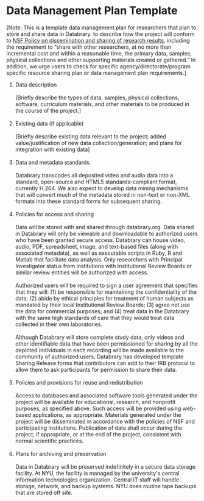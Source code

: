 # Data Management Plan Template 


[Note: This is a template data management plan for researchers that plan to store and share data in Databrary.  to describe how the project will conform to [NSF Policy on dissemination and sharing of research results](http://www.nsf.gov/bfa/dias/policy/dmp.jsp), including the requirement to “share with other researchers, at no more than incremental cost and within a reasonable time, the primary data, samples, physical collections and other supporting materials created or gathered.”  In addition, we urge users to check for specific agency/directorate/program specific resource sharing plan or data management plan requirements.]

1. Data description </br> </br>
[Briefly describe the types of data, samples, physical collections, software, curriculum materials, and other materials to be produced in the course of the project.]</br> </br>
2. Existing data (if applicable)</br> </br>
[Briefly describe existing data relevant to the project; added value/justification of new data collection/generation; and plans for integration with existing data]</br> </br>
3. Data and metadata standards </br> </br>
Databrary transcodes all deposited video and audio data into a standard, open-source and HTML5 standards-compliant format, currently H.264. 
We also expect to develop data mining mechanisms that will convert much of the metadata stored in non-text or non-XML formats into these standard forms for subsequent sharing.</br> </br>
4.	Policies for access and sharing </br> </br>
Data will be stored with and shared through databrary.org. Data shared in Databrary will only be viewable and downloadable to authorized users who have been granted secure access. Databrary can house video, audio, PDF, spreadsheet, image, and text-based files (along with associated metadata), as well as executable scripts in Ruby, R and Matlab that facilitate data analysis. Only researchers with Principal Investigator status from institutions with Institutional Review Boards or similar review entities will be authorized with access. </br> </br>
Authorized users will be required to sign a user agreement that specifies that they will: (1) be responsible for maintaining the confidentiality of the data; (2) abide by ethical principles for treatment of human subjects as mandated by their local Institutional Review Boards; (3) agree not use the data for commercial purposes; and (4) treat data in the Databrary with the same high standards of care that they would treat data collected in their own laboratories.</br> </br>
Although Databrary will store complete study data, only videos and other identifiable data that have been permissioned for sharing by all the depicted individuals in each recording will be made available to the community of authorized users. Databrary has developed template Sharing Release forms that contributors can add to their IRB protocol to allow them to ask participants for permission to share their data. </br> </br>
5.	Policies and provisions for reuse and redistribution</br> </br>
Access to databases and associated software tools generated under the project will be available for educational, research, and nonprofit purposes, as specified above. Such access will be provided using web-based applications, as appropriate. Materials generated under the project will be disseminated in accordance with the policies of NSF and participating institutions. Publication of data shall occur during the project, if appropriate, or at the end of the project, consistent with normal scientific practices.</br> </br>
6.	Plans for archiving and preservation</br> </br>
Data in Databrary will be preserved indefinitely in a secure data storage facility. At NYU, the facility is managed by the university's central information technologies organization. Central IT staff will handle storage, network, and backup systems. NYU does routine tape backups that are stored off site.

